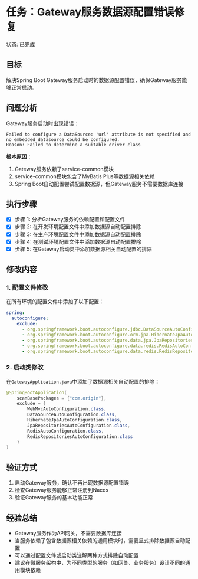 # 任务：Gateway服务数据源配置错误修复
状态: 已完成

## 目标
解决Spring Boot Gateway服务启动时的数据源配置错误，确保Gateway服务能够正常启动。

## 问题分析
Gateway服务启动时出现错误：
```
Failed to configure a DataSource: 'url' attribute is not specified and no embedded datasource could be configured.
Reason: Failed to determine a suitable driver class
```

**根本原因**：
1. Gateway服务依赖了service-common模块
2. service-common模块包含了MyBatis Plus等数据源相关依赖
3. Spring Boot自动配置尝试配置数据源，但Gateway服务不需要数据库连接

## 执行步骤
- [x] 步骤 1: 分析Gateway服务的依赖配置和配置文件
- [x] 步骤 2: 在开发环境配置文件中添加数据源自动配置排除
- [x] 步骤 3: 在生产环境配置文件中添加数据源自动配置排除
- [x] 步骤 4: 在测试环境配置文件中添加数据源自动配置排除
- [x] 步骤 5: 在Gateway启动类中添加数据源相关自动配置的排除

## 修改内容

### 1. 配置文件修改
在所有环境的配置文件中添加了以下配置：
```yaml
spring:
  autoconfigure:
    exclude:
      - org.springframework.boot.autoconfigure.jdbc.DataSourceAutoConfiguration
      - org.springframework.boot.autoconfigure.orm.jpa.HibernateJpaAutoConfiguration
      - org.springframework.boot.autoconfigure.data.jpa.JpaRepositoriesAutoConfiguration
      - org.springframework.boot.autoconfigure.data.redis.RedisAutoConfiguration
      - org.springframework.boot.autoconfigure.data.redis.RedisRepositoriesAutoConfiguration
```

### 2. 启动类修改
在`GatewayApplication.java`中添加了数据源相关自动配置的排除：
```java
@SpringBootApplication(
    scanBasePackages = {"com.origin"},
    exclude = {
        WebMvcAutoConfiguration.class,
        DataSourceAutoConfiguration.class,
        HibernateJpaAutoConfiguration.class,
        JpaRepositoriesAutoConfiguration.class,
        RedisAutoConfiguration.class,
        RedisRepositoriesAutoConfiguration.class
    }
)
```

## 验证方式
1. 启动Gateway服务，确认不再出现数据源配置错误
2. 检查Gateway服务能够正常注册到Nacos
3. 验证Gateway服务的基本功能正常

## 经验总结
- Gateway服务作为API网关，不需要数据库连接
- 当服务依赖了包含数据源相关依赖的通用模块时，需要显式排除数据源自动配置
- 可以通过配置文件或启动类注解两种方式排除自动配置
- 建议在微服务架构中，为不同类型的服务（如网关、业务服务）设计不同的通用模块依赖 
